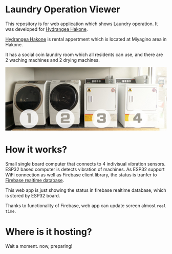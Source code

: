 # Laundry Operation Viewer

This repository is for web application which shows Laundry operation. It was developed for [Hydrangea Hakone](https://hydrangea-hakone.com).


[Hydrangea Hakone](https://hydrangea-hakone.com) is rental appertment which is located at Miyagino area in Hakone.

It has a social coin laundry room which all residents can use, and there are 2 waching machines and 2 drying machines.

![laundry room in Hydrangea hakone](https://github.com/shizuka-na-kazushi/laundry-watcher/blob/037744bdbaa6203e2c0d0221a4991aa05b9482ba/src/assets/laundry-header-image.png?raw=true)

# How it works?

Small single board computer that connects to 4 indivisual vibration sensors. ESP32 based computer is detects vibration of machines. As ESP32 support WiFi connection as well as Firebase client library, the status is tranfer to [Firebase realtime database](https://firebase.google.com/docs/database?hl=ja).

This web app is just showing the status in firebase realtime database, which is stored by ESP32 board. 

Thanks to functionality of Firebase, web app can update screen almost ``real time``. 

# Where is it hosting?

Wait a moment. now, preparing!
